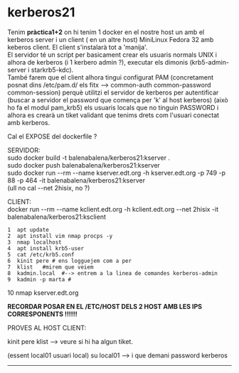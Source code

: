 # kerberos21

Tenim **pràctica1+2** on hi tenim 1 docker en el nostre host un amb el kerberos server i un client ( en un altre host) MiniLinux Fedora 32 amb keberos client. El client s'instalarà tot a 'manija'.  
El servidor té un script per basicament crear els usuaris normals UNIX i alhora de kerberos (i 1 kerbero admin ?), executar els dimonis (krb5-admin-server i starkrb5-kdc).   
També farem que el client alhora tingui configurat PAM (concretament posnat dins /etc/pam.d/ els fitx --> common-auth  common-password  common-session)
perquè utilitzi el servidor de kerberos per autentificar (buscar a servidor el password que comença per 'k' al host kerberos) (això ho fa el modul pam_krb5) els usuaris locals que no tinguin PASSWORD i alhora es crearà un tiket validant que tenims drets com l'usuari conectat amb kerberos. 
  
Cal el EXPOSE del dockerfile ?  
  
SERVIDOR:  
sudo docker build -t balenabalena/kerberos21:kserver .  
sudo docker push balenabalena/kerberos21:kserver  
sudo docker run --rm --name kserver.edt.org -h kserver.edt.org -p 749 -p 88 -p 464  -it balenabalena/kerberos21:kserver  
(ull no cal --net 2hisix, no ?)  

CLIENT:  
docker run --rm --name kclient.edt.org -h kclient.edt.org --net 2hisix -it balenabalena/kerberos21:ksclient  
  
    1  apt update
    2  apt install vim nmap procps -y
    3  nmap localhost
    4  apt install krb5-user
    5  cat /etc/krb5.conf
    6  kinit pere # ens logguejem com a per
    7  klist   #mirem que veiem
    8  kadmin.local  #--> entrem a la linea de comandes kerberos-admin
    9  kadmin -p marta #
   10  nmap kserver.edt.org


**RECORDAR POSAR EN EL /ETC/HOST DELS 2 HOST AMB LES IPS CORRESPONENTS !!!!!!**  


PROVES AL HOST CLIENT:

kinit pere 
klist --> veure si hi ha algun tiket.

(essent local01 usuari local)
su local01 --> i que demani password kerberos


----------------------------------------------------------------------------------------------------




